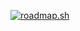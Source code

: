 [![roadmap.sh](https://roadmap.sh/card/wide/6728607831d65c235d7d38ac?variant=dark&roadmaps=frontend%2Cbackend%2Cjavascript%2Cnodejs)](https://roadmap.sh)
